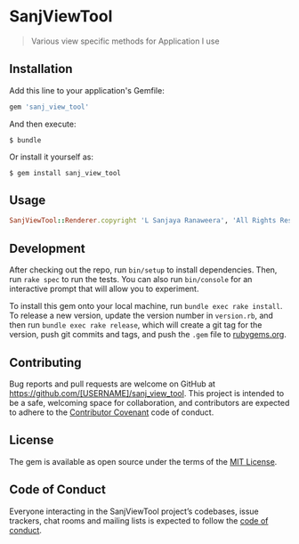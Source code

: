 # SanjViewTool

> Various view specific methods for Application I use

## Installation

Add this line to your application's Gemfile:

```ruby
gem 'sanj_view_tool'
```

And then execute:

    $ bundle

Or install it yourself as:

    $ gem install sanj_view_tool

## Usage

```ruby
SanjViewTool::Renderer.copyright 'L Sanjaya Ranaweera', 'All Rights Reserved'
```

## Development

After checking out the repo, run `bin/setup` to install dependencies. Then, run `rake spec` to run the tests. You can also run `bin/console` for an interactive prompt that will allow you to experiment.

To install this gem onto your local machine, run `bundle exec rake install`. To release a new version, update the version number in `version.rb`, and then run `bundle exec rake release`, which will create a git tag for the version, push git commits and tags, and push the `.gem` file to [rubygems.org](https://rubygems.org).

## Contributing

Bug reports and pull requests are welcome on GitHub at https://github.com/[USERNAME]/sanj_view_tool. This project is intended to be a safe, welcoming space for collaboration, and contributors are expected to adhere to the [Contributor Covenant](http://contributor-covenant.org) code of conduct.

## License

The gem is available as open source under the terms of the [MIT License](https://opensource.org/licenses/MIT).

## Code of Conduct

Everyone interacting in the SanjViewTool project’s codebases, issue trackers, chat rooms and mailing lists is expected to follow the [code of conduct](https://github.com/[USERNAME]/sanj_view_tool/blob/master/CODE_OF_CONDUCT.md).
